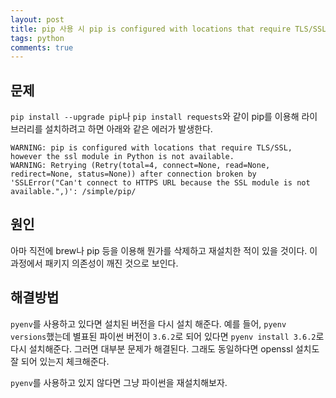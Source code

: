 ```yaml
---
layout: post
title: pip 사용 시 pip is configured with locations that require TLS/SSL 와 같은 에러가 발생하는 경우 해결 방법
tags: python
comments: true
---
```


## 문제

`pip install --upgrade pip`나 `pip install requests`와 같이 pip를 이용해 라이브러리를 설치하려고 하면 아래와 같은 에러가 발생한다.  

```
WARNING: pip is configured with locations that require TLS/SSL, however the ssl module in Python is not available.
WARNING: Retrying (Retry(total=4, connect=None, read=None, redirect=None, status=None)) after connection broken by 'SSLError("Can't connect to HTTPS URL because the SSL module is not available.",)': /simple/pip/
```

## 원인

아마 직전에 brew나 pip 등을 이용해 뭔가를 삭제하고 재설치한 적이 있을 것이다. 이 과정에서 패키지 의존성이 깨진 것으로 보인다.  

## 해결방법  

`pyenv`를 사용하고 있다면 설치된 버전을 다시 설치 해준다. 예를 들어, `pyenv versions`했는데 별표된 파이썬 버전이 `3.6.2`로 되어 있다면 `pyenv install 3.6.2`로 다시 설치해준다. 그러면 대부분 문제가 해결된다. 그래도 동일하다면 openssl 설치도 잘 되어 있는지 체크해준다.  

`pyenv`를 사용하고 있지 않다면 그냥 파이썬을 재설치해보자.  

